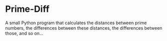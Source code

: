 # Prime-Diff
A small Python program that calculates the distances between prime numbers, the differences between these distances, the differences between those, and so on...

